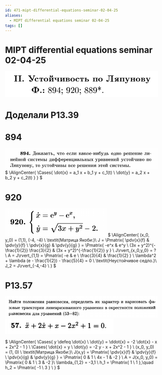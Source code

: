 ```yaml
---
id: 471-mipt-differential-equations-seminar-02-04-25
aliases:
  - MIPT differential equations seminar 02-04-25
tags: []
---
```


# MIPT differential equations seminar 02-04-25

![1.png](assets/imgs/02-04-25_16-00-01_138_02-04-25_16-00-01_194.png)

# Доделали Р13.39

# 894

![894.png](assets/imgs/02-04-25_16-07-54_429_02-04-25_16-07-54_382.png)
$
\AlignCenter{
\Cases{
\dot{x} = a_1 x + b_1 y + c_1(t) \\
\dot{y} = a_2 x + b_2 y + c_2(t)
}
}
$

# 920

![920.png](assets/imgs/02-04-25_16-08-14_304_02-04-25_16-08-14_582.png)
$
\AlignCenter{
(x_0, y_0) = (1,1), (-4, -4) \\
\textit{Матрица Якоби:}\\
J = \Pmatrix{
\pdv{x}{f} & \pdv{y}{f} \\
\pdv{x}{g} & \pdv{y}{g}
} = \Pmatrix{
-e^x & e^y \\
(3x + y^2)^{-\frac{1}{2}} \frac{3}{2} & (3x + y^2)^{-\frac{1}{2}} y
} \\
J\rvert_{x_0,y_0} = ? \\
A = J\rvert_{1,1} = \Pmatrix{
-e & e \\
\frac{3}{4} & \frac{1}{2}
} \\
\lambda^2 + \lambda (e - \frac{1}{2}) - \frac{5}{4} = 0 \\
\textit{Неустойчивое седло.}\\
J_2 = J\rvert_{-4,-4} \\
}
$
# Р13.57

![1357.png](assets/imgs/02-04-25_16-27-54_774_02-04-25_16-27-54_147.png)
![13572.png](assets/imgs/02-04-25_16-28-39_614_02-04-25_16-28-39_925.png)

$
\AlignCenter{
\Cases{
y \defeq \dot{x} \\
\dot{y} = \ddot{x} = -2 \dot{x} - x + 2x^2 - 1
} \\
\Cases{
\dot{x} = y \\
\dot{y} = -2 y - x + 2x^2 - 1
} \\
(x_0, y_0) = (1, 0) \\
\textit{Матрица Якоби:}\\
J(x,y) = \Pmatrix{
\pdv{x}{f} & \pdv{y}{f} \\
\pdv{x}{g} & \pdv{y}{g}
} = \Pmatrix{
0 & 1 \\
4x - 1 & -2
} \\
A = J(x_0, y_0) = \Pmatrix{
0 & 1 \\
3 & -2
}\\
\lambda_{1,2} = -3,1 \\
h_1 = \Pmatrix{
1 \\ 1
},\quad
h_2 = \Pmatrix{
-1 \\ 3
} \\
}
$
